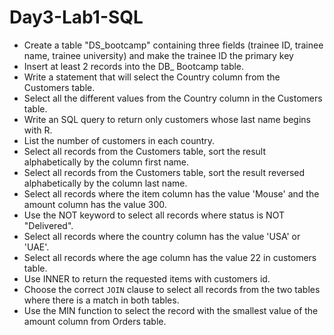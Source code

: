 # Day3-Lab1-SQL

- Create a table "DS_bootcamp" containing three fields (trainee ID, trainee name, trainee university) and make the trainee ID the primary key
- Insert at least 2 records into the DB_ Bootcamp table.
- Write a statement that will select the Country column from the Customers table.
- Select all the different values from the Country column in the Customers table.
- Write an SQL query to return only customers whose last name begins with R.
- List the number of customers in each country.
- Select all records from the Customers table, sort the result alphabetically by the column first name.
- Select all records from the Customers table, sort the result reversed alphabetically by the column last name.
- Select all records where the item column has the value 'Mouse' and the amount column has the value 300.
- Use the NOT keyword to select all records where status is NOT "Delivered".
- Select all records where the country column has the value 'USA' or 'UAE'.
- Select all records where the age column has the value 22 in customers table.
- Use INNER to return the requested items with customers id.
- Choose the correct `JOIN` clause to select all records from the two tables where there is a match in both tables.
- Use the MIN function to select the record with the smallest value of the amount column from Orders table.


